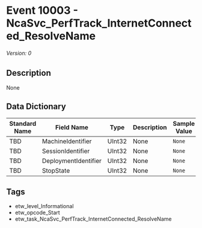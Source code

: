 # Event 10003 - NcaSvc_PerfTrack_InternetConnected_ResolveName
###### Version: 0

## Description
None

## Data Dictionary
|Standard Name|Field Name|Type|Description|Sample Value|
|---|---|---|---|---|
|TBD|MachineIdentifier|UInt32|None|`None`|
|TBD|SessionIdentifier|UInt32|None|`None`|
|TBD|DeploymentIdentifier|UInt32|None|`None`|
|TBD|StopState|UInt32|None|`None`|

## Tags
* etw_level_Informational
* etw_opcode_Start
* etw_task_NcaSvc_PerfTrack_InternetConnected_ResolveName